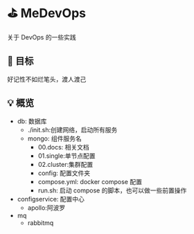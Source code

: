 # ⛳️ MeDevOps

关于 DevOps 的一些实践

## 🎯 目标

好记性不如烂笔头，渡人渡己

## 💡 概览

- db: 数据库
  - ./init.sh:创建网络，启动所有服务
  - mongo: 组件服务名
    - 00.docs: 相关文档
    - 01.single:单节点配置
    - 02.cluster:集群配置
    - config: 配置文件夹
    - compose.yml: docker compose 配置
    - run.sh: 启动 compose 的脚本，也可以做一些前置操作
- configservice: 配置中心
  - apollo:阿波罗
- mq
  - rabbitmq
